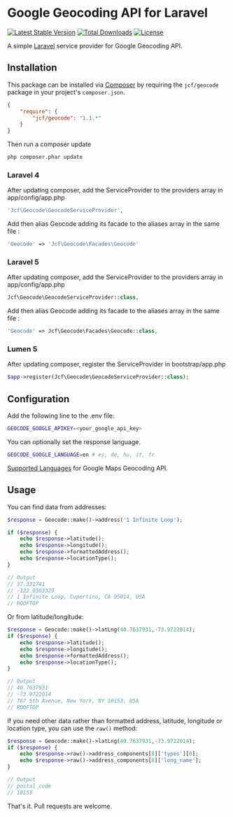 # Google Geocoding API for Laravel

[![Latest Stable Version](https://poser.pugx.org/jcf/geocode/v/stable.svg)](https://packagist.org/packages/jcf/geocode) [![Total Downloads](https://poser.pugx.org/jcf/geocode/downloads.svg)](https://packagist.org/packages/jcf/geocode) [![License](https://poser.pugx.org/jcf/geocode/license.svg)](https://packagist.org/packages/jcf/geocode)

A simple [Laravel](http://laravel.com/) service provider for Google Geocoding API.

## Installation

This package can be installed via [Composer](http://getcomposer.org) by requiring the
`jcf/geocode` package in your project's `composer.json`.

```json
{
    "require": {
        "jcf/geocode": "1.1.*"
    }
}
```

Then run a composer update
```sh
php composer.phar update
```

### Laravel 4

After updating composer, add the ServiceProvider to the providers array in app/config/app.php

```php
'Jcf\Geocode\GeocodeServiceProvider',
```
Add then alias Geocode adding its facade to the aliases array in the same file :

```php
'Geocode' => 'Jcf\Geocode\Facades\Geocode'
```

### Laravel 5

After updating composer, add the ServiceProvider to the providers array in app/config/app.php

```php
Jcf\Geocode\GeocodeServiceProvider::class,
```
Add then alias Geocode adding its facade to the aliases array in the same file :

```php
'Geocode' => Jcf\Geocode\Facades\Geocode::class,
```

### Lumen 5

After updating composer, register the ServiceProvider in bootstrap/app.php

```php
$app->register(Jcf\Geocode\GeocodeServiceProvider::class);
```

## Configuration

Add the following line to the .env file:

```sh
GEOCODE_GOOGLE_APIKEY=<your_google_api_key>
```

You can optionally set the response language.

```sh
GEOCODE_GOOGLE_LANGUAGE=en # es, de, hu, it, fr

```

[Supported Languages](https://developers.google.com/maps/faq?hl=pt-br#languagesupport) for Google Maps Geocoding API.


## Usage
You can find data from addresses:
```php
$response = Geocode::make()->address('1 Infinite Loop');

if ($response) {
	echo $response->latitude();
	echo $response->longitude();
	echo $response->formattedAddress();
	echo $response->locationType();
}

// Output
// 37.331741
// -122.0303329
// 1 Infinite Loop, Cupertino, CA 95014, USA
// ROOFTOP
```

Or from latitude/longitude:

```php
$response = Geocode::make()->latLng(40.7637931,-73.9722014);
if ($response) {
	echo $response->latitude();
	echo $response->longitude();
	echo $response->formattedAddress();
	echo $response->locationType();
}

// Output
// 40.7637931
// -73.9722014
// 767 5th Avenue, New York, NY 10153, USA
// ROOFTOP

```

If you need other data rather than formatted address, latitude, longitude or location type, you can use the `raw()` method:
```php
$response = Geocode::make()->latLng(40.7637931,-73.9722014);
if ($response) {
	echo $response->raw()->address_components[8]['types'][0];
	echo $response->raw()->address_components[8]['long_name'];
}

// Output
// postal_code
// 10153
```

That's it. Pull requests are welcome.
